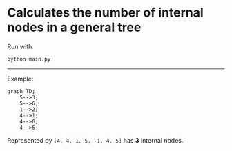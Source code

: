 # Calculates the number of internal nodes in a general tree
Run with
```sh
python main.py
```
---

Example:

```mermaid
graph TD;
    5-->3;
    5-->6;
    1-->2;
    4-->1;
    4-->0;
    4-->5
```

Represented by `[4, 4, 1, 5, -1, 4, 5]` has **3** internal nodes.